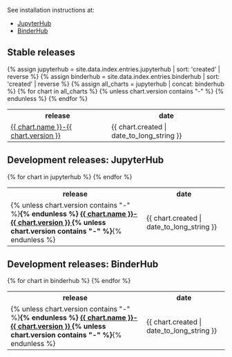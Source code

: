 <html>
<body>

<p>See installation instructions at:</p>

<ul>
<li><a href="https://zero-to-jupyterhub.readthedocs.io">JupyterHub</a></li>
<li><a href="https://binderhub.readthedocs.io">BinderHub</a></li>
</ul>

<h2>Stable releases</h2>
{% assign jupyterhub = site.data.index.entries.jupyterhub | sort: 'created' | reverse %}
{% assign binderhub = site.data.index.entries.binderhub | sort: 'created' | reverse %}
{% assign all_charts = jupyterhub | concat: binderhub %}
<table>
  <tr>
    <th>release</th>
    <th>date</th>
  </tr>
  {% for chart in all_charts %}
    {% unless chart.version contains "-" %}
    <tr>
      <td>
      <a href="{{ chart.urls[0] }}">
          {{ chart.name }}-{{ chart.version }}
      </a>
      </td>
      <td>
      <span class='date'>{{ chart.created | date_to_long_string }}</span>
      </td>
    </tr>
    {% endunless %}
  {% endfor %}
</table>

<h2>Development releases: JupyterHub</h2>
<table>
  <tr>
    <th>release</th>
    <th>date</th>
  </tr>
  {% for chart in jupyterhub %}
    <tr>
      <td>
      {% unless chart.version contains "-" %}<b>{% endunless %}
      <a href="{{ chart.urls[0] }}">
          {{ chart.name }}-{{ chart.version }}
      </a>
      {% unless chart.version contains "-" %}</b>{% endunless %}
      </td>
      <td>
      <span class='date'>{{ chart.created | date_to_long_string }}</span>
      </td>
    </tr>
  {% endfor %}
</table>
<h2>Development releases: BinderHub</h2>
<table>
  <tr>
    <th>release</th>
    <th>date</th>
  </tr>
  {% for chart in binderhub %}
    <tr>
      <td>
      {% unless chart.version contains "-" %}<b>{% endunless %}
      <a href="{{ chart.urls[0] }}">
          {{ chart.name }}-{{ chart.version }}
      </a>
      {% unless chart.version contains "-" %}</b>{% endunless %}
      </td>
      <td>
      <span class='date'>{{ chart.created | date_to_long_string }}</span>
      </td>
    </tr>
  {% endfor %}
</table>
</body>
</html>
